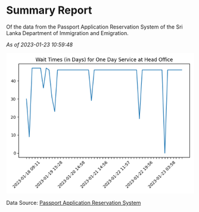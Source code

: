 # Summary Report

Of the data from the Passport Application Reservation System of the Sri Lanka Department of Immigration and Emigration.

*As of 2023-01-23 10:59:48*

![Wait Time Chart](summary.wait_time_chart.png)

Data Source: [Passport Application Reservation System](https://eservices.immigration.gov.lk:8443/appointment/pages/reservationApplication.xhtml)